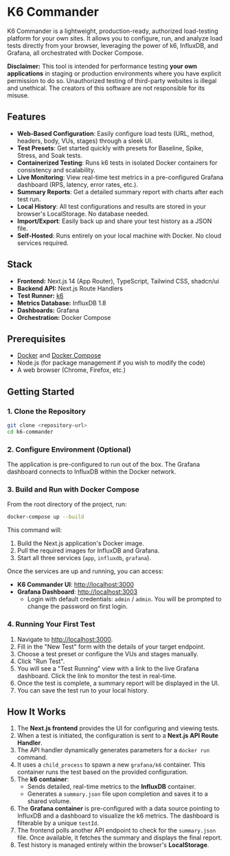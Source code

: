 # K6 Commander

K6 Commander is a lightweight, production-ready, authorized load-testing platform for your own sites. It allows you to configure, run, and analyze load tests directly from your browser, leveraging the power of k6, InfluxDB, and Grafana, all orchestrated with Docker Compose.

**Disclaimer:** This tool is intended for performance testing **your own applications** in staging or production environments where you have explicit permission to do so. Unauthorized testing of third-party websites is illegal and unethical. The creators of this software are not responsible for its misuse.

## Features

- **Web-Based Configuration**: Easily configure load tests (URL, method, headers, body, VUs, stages) through a sleek UI.
- **Test Presets**: Get started quickly with presets for Baseline, Spike, Stress, and Soak tests.
- **Containerized Testing**: Runs k6 tests in isolated Docker containers for consistency and scalability.
- **Live Monitoring**: View real-time test metrics in a pre-configured Grafana dashboard (RPS, latency, error rates, etc.).
- **Summary Reports**: Get a detailed summary report with charts after each test run.
- **Local History**: All test configurations and results are stored in your browser's LocalStorage. No database needed.
- **Import/Export**: Easily back up and share your test history as a JSON file.
- **Self-Hosted**: Runs entirely on your local machine with Docker. No cloud services required.

## Stack

- **Frontend:** Next.js 14 (App Router), TypeScript, Tailwind CSS, shadcn/ui
- **Backend API:** Next.js Route Handlers
- **Test Runner:** [k6](https://k6.io/)
- **Metrics Database:** InfluxDB 1.8
- **Dashboards:** Grafana
- **Orchestration:** Docker Compose

## Prerequisites

- [Docker](https://www.docker.com/get-started) and [Docker Compose](https://docs.docker.com/compose/install/)
- Node.js (for package management if you wish to modify the code)
- A web browser (Chrome, Firefox, etc.)

## Getting Started

### 1. Clone the Repository

```bash
git clone <repository-url>
cd k6-commander
```

### 2. Configure Environment (Optional)

The application is pre-configured to run out of the box. The Grafana dashboard connects to InfluxDB within the Docker network.

### 3. Build and Run with Docker Compose

From the root directory of the project, run:

```bash
docker-compose up --build
```

This command will:
1.  Build the Next.js application's Docker image.
2.  Pull the required images for InfluxDB and Grafana.
3.  Start all three services (`app`, `influxdb`, `grafana`).

Once the services are up and running, you can access:

- **K6 Commander UI**: [http://localhost:3000](http://localhost:3000)
- **Grafana Dashboard**: [http://localhost:3003](http://localhost:3003)
  - Login with default credentials: `admin` / `admin`. You will be prompted to change the password on first login.

### 4. Running Your First Test

1.  Navigate to [http://localhost:3000](http://localhost:3000).
2.  Fill in the "New Test" form with the details of your target endpoint.
3.  Choose a test preset or configure the VUs and stages manually.
4.  Click "Run Test".
5.  You will see a "Test Running" view with a link to the live Grafana dashboard. Click the link to monitor the test in real-time.
6.  Once the test is complete, a summary report will be displayed in the UI.
7.  You can save the test run to your local history.

## How It Works

1.  The **Next.js frontend** provides the UI for configuring and viewing tests.
2.  When a test is initiated, the configuration is sent to a **Next.js API Route Handler**.
3.  The API handler dynamically generates parameters for a `docker run` command.
4.  It uses a `child_process` to spawn a new `grafana/k6` container. This container runs the test based on the provided configuration.
5.  The **k6 container**:
    - Sends detailed, real-time metrics to the **InfluxDB** container.
    - Generates a `summary.json` file upon completion and saves it to a shared volume.
6.  The **Grafana container** is pre-configured with a data source pointing to InfluxDB and a dashboard to visualize the k6 metrics. The dashboard is filterable by a unique `testId`.
7.  The frontend polls another API endpoint to check for the `summary.json` file. Once available, it fetches the summary and displays the final report.
8.  Test history is managed entirely within the browser's **LocalStorage**.
